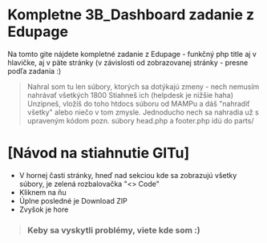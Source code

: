# Kompletne 3B_Dashboard zadanie z Edupage


Na tomto gite nájdete kompletné zadanie z Edupage - funkčný php title aj v hlavičke, aj v päte stránky (v závislosti od zobrazovanej stránky - presne podľa zadania :)

> Nahral som tu len súbory, ktorých sa dotýkajú zmeny - nech nemusím nahrávať všetkých 1800
> Stiahneš ich (helpdesk je nižšie haha)
> Unzipneš, vložíš do toho htdocs súboru od MAMPu a dáš "nahradiť všetky" alebo niečo v tom zmysle. Jednoducho nech sa nahradia už s upraveným kódom
> pozn. súbory head.php a footer.php idú do parts/

# [Návod na stiahnutie GITu]
+ V hornej časti stránky, hneď nad sekciou kde sa zobrazujú všetky súbory, je zelená rozbalovačka "<> Code"
+ Kliknem na ňu
+ Úplne posledné je Download ZIP
+ Zvyšok je hore

> ### Keby sa vyskytli problémy, viete kde som :)

